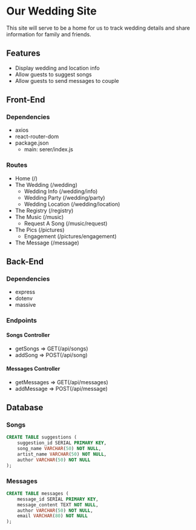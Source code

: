 # Our Wedding Site
This site will serve to be a home for us to track wedding details and share information for family and friends.

## Features
- Display wedding and location info
- Allow guests to suggest songs
- Allow guests to send messages to couple

## Front-End
### Dependencies
- axios
- react-router-dom
- package.json
    - main: serer/index.js

### Routes
- Home (/)
- The Wedding (/wedding)
    - Wedding Info (/wedding/info)
    - Wedding Party (/wedding/party)
    - Wedding Location (/wedding/location)
- The Registry (/registry)
- The Music (/music)
    - Request A Song (/music/request)
- The Pics (/pictures)
    - Engagement (/pictures/engagement)
- The Message (/message)

## Back-End
### Dependencies
- express
- dotenv
- massive

### Endpoints
#### Songs Controller
- getSongs => GET(/api/songs)
- addSong => POST(/api/song)

#### Messages Controller
- getMessages => GET(/api/messages)
- addMessage => POST(/api/message)

## Database
### Songs
```sql
CREATE TABLE suggestions (
    suggestion_id SERIAL PRIMARY KEY,
    song_name VARCHAR(50) NOT NULL,
    artist_name VARCHAR(50) NOT NULL,
    author VARCHAR(50) NOT NULL
);
```

### Messages
```sql
CREATE TABLE messages (
    message_id SERIAL PRIMARY KEY,
    message_content TEXT NOT NULL,
    author VARCHAR(50) NOT NULL,
    email VARCHAR(80) NOT NULL
);
```